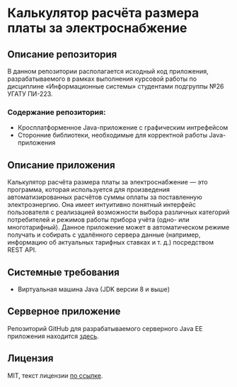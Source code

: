 # Калькулятор расчёта размера платы за электроснабжение

## Описание репозитория

В данном репозитории располагается исходный код приложения, разрабатываемого в рамках выполнения курсовой работы по дисциплине «Информационные системы» студентами подгруппы №26 УГАТУ ПИ-223.

### Содержание репозитория:
* Кросплатформенное Java-приложение с графическим интрефейсом
* Сторонние библиотеки, необходимые для корректной работы Java-приложения

## Описание приложения

Калькулятор расчёта размера платы за электроснабжение — это программа, которая используется для произведения автоматизированных расчётов суммы оплаты за поставленную электроэнергию. Она имеет интуитивно понятный интерфейс пользователя с реализацией возможности выбора различных категорий потребителей и режимов работы прибора учёта (одно- или многотарифный). Данное приложение может в автоматическом режиме получать и собирать с удалённого сервера данные (например, информацию об актуальных тарифных ставках и т. д.) посредством REST API.

## Системные требования

* Виртуальная машина Java (JDK версии 8 и выше)

## Серверное приложение
Репозиторий GitHub для разрабатываемого серверного Java EE приложения находится [здесь](https://github.com/project26usatu/server).

## Лицензия
MIT, текст лицензии [по ссылке](LICENSE).